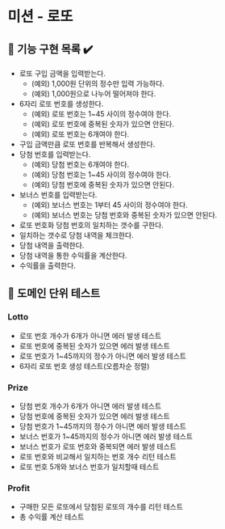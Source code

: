 # 미션 - 로또

## 📖 기능 구현 목록 ✔️

- 로또 구입 금액을 입력받는다.
  - (예외) 1,000원 단위의 정수만 입력 가능하다.
  - (예외) 1,000원으로 나누어 떨어져야 한다.
- 6자리 로또 번호를 생성한다.
  - (예외) 로또 번호는 1~45 사이의 정수여야 한다.
  - (예외) 로또 번호에 중복된 숫자가 있으면 안된다.
  - (예외) 로또 번호는 6개여야 한다.
- 구입 금액만큼 로또 번호를 반복해서 생성한다.
- 당첨 번호를 입력받는다.
  - (예외) 당첨 번호는 6개여야 한다.
  - (예외) 당첨 번호는 1~45 사이의 정수여야 한다.
  - (예외) 당첨 번호에 중복된 숫자가 있으면 안된다.
- 보너스 번호를 입력받는다.
  - (예외) 보너스 번호는 1부터 45 사이의 정수여야 한다.
  - (예외) 보너스 번호는 당첨 번호와 중복된 숫자가 있으면 안된다.
- 로또 번호화 당첨 번호의 일치하는 갯수를 구한다.
- 일치하는 갯수로 당첨 내역을 체크한다.
- 당첨 내역을 출력한다.
- 당첨 내역을 통한 수익률을 계산한다.
- 수익률을 출력한다.

## 💯 도메인 단위 테스트

### Lotto

- 로또 번호 개수가 6개가 아니면 에러 발생 테스트
- 로또 번호에 중복된 숫자가 있으면 에러 발생 테스트
- 로또 번호가 1~45까지의 정수가 아니면 에러 발생 테스트
- 6자리 로또 번호 생성 테스트(오름차순 정렬)

### Prize

- 당첨 번호 개수가 6개가 아니면 에러 발생 테스트
- 당첨 번호에 중복된 숫자가 있으면 에러 발생 테스트
- 당첨 번호가 1~45까지의 정수가 아니면 에러 발생 테스트
- 보너스 번호가 1~45까지의 정수가 아니면 에러 발생 테스트
- 보너스 번호가 로또 번호와 중복되면 에러 발생 테스트
- 로또 번호와 비교해서 일치하는 번호 개수 리턴 테스트
- 로또 번호 5개와 보너스 번호가 일치할때 테스트

### Profit

- 구매한 모든 로또에서 당첨된 로또의 개수를 리턴 테스트
- 총 수익률 계산 테스트
